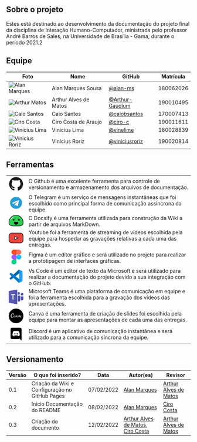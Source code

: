 ## Sobre o projeto

Estes está destinado ao desenvolvimento da documentação do projeto final da disciplina de Interação Humano-Computador, ministrada pelo professor André Barros de Sales, na Universidade de Brasília - Gama, durante o período 2021.2

## Equipe
 Foto | Nome | GitHub | Matrícula |
 ---- | ---- | ------ | -------- |
<img src="https://github.com/alan-ms.png" alt="Alan Marques" width="100">           | Alan Marques Sousa | [@alan-ms](https://github.com/alan-ms) | 180062026 |
<img src="https://github.com/Arthur-Gaudium.png" alt="Arthur Matos" width="100">    | Arthur Alves de Matos  | [@Arthur-Gaudium](https://github.com/Arthur-Gaudium) | 190010495 |
<img src="https://github.com/caiobsantos.png" alt="Caio Santos" width="100">        | Caio Santos | [@caiobsantos](https://github.com/caiobsantos) | 170007413 |
<img src="https://github.com/ciro-c.png" alt="Ciro Costa" width="100">              | Ciro Costa de Araujo | [@ciro-c](https://github.com/ciro-c) | 190011611 |
<img src="https://github.com/vinelime.png" alt="Vinicius Lima" width="100">         | Vinicius Lima | [@vinelime](https://github.com/vinelime) | 180028839 |
<img src="https://github.com/viniciusroriz.png" alt="Vinicius Roriz" width="100">   | Vinícius Roriz | [@viniciusroriz](https://github.com/viniciusroriz) | 190020814 |


## Ferramentas
|     |     | 
| :-: | :- |
| <img src="https://raw.githubusercontent.com/devicons/devicon/master/icons/github/github-original.svg" width="100"> | O Github é uma excelente ferramenta para controle de versionamento e armazenamento dos arquivos de documentação. |
| <img src="./assets/imagens/telegram.png" width="100"> | O Telegram é um serviço de mensagens instantâneas que foi escolhido como principal forma de comunicação assíncrona da equipe. |
| <img src="./assets/imagens/docsify.svg" width="100"> | O Docsify é uma ferramenta utilizada para construção da Wiki a partir de arquivos MarkDown. |
| <img src="./assets/imagens/youtube.svg" width="100"> | Youtube foi a ferramenta de streaming de videos escolhida pela equipe para hospedar as gravações relativas a cada uma das entregas. |
| <img src="./assets/imagens/figma.svg" width="100"> | Figma é um editor gráfico e será utilizado no projeto para realizar a prototipagem de interfaces gráficas. |
| <img src="./assets/imagens/vscode.svg" width="100"> | Vs Code é um editor de texto da Microsoft e será utilizado para realizar a documentação do projeto devido a sua integração com o GitHub. |
| <img src="./assets/imagens/teams.svg" width="100"> | Microsoft Teams é uma plataforma de comunicação em equipe e foi a ferramenta escolhida para a gravação dos vídeos das apresentações. |
| <img src="./assets/imagens/canva.svg" width="100"> | Canva é uma ferramenta de criação de slides foi escolhida pela equipe para montar as apresentações de cada uma das entregas. |
| <img src="./assets/imagens/discord.svg" width="100"> | Discord é um aplicativo de comunicação instantânea e será utilizado para a comunicação síncrona da equipe. |

## Versionamento
Versão |  O que foi inserido? | Data | Autor(es)| Revisor
---- |----- | ---- | ---- | ----
0.1| Criação da Wiki e Configuração no GitHub Pages |07/02/2022| [Alan Marques](https://github.com/alan-ms) | [Arthur Alves de Matos](https://github.com/Arthur-Gaudium)
0.2| Inicio Documentação do README |08/02/2022| [Alan Marques](https://github.com/alan-ms) | [Ciro Costa](https://github.com/ciro-c)
0.3| Criação do documento |12/02/2022| [Arthur Alves de Matos](https://github.com/Arthur-Gaudium), [Ciro Costa](https://github.com/ciro-c) | [Arthur Alves de Matos](https://github.com/Arthur-Gaudium)